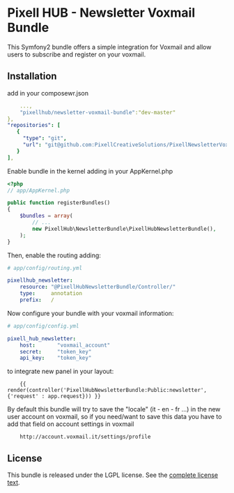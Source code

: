 Pixell HUB - Newsletter Voxmail Bundle
======================================

This Symfony2 bundle offers a simple integration for Voxmail and allow users to subscribe and register on your voxmail.

Installation
-------------

add in your composewr.json

```yaml
    ...,
    "pixellhub/newsletter-voxmail-bundle":"dev-master"
},
"repositories": [
   {
     "type": "git",
     "url": "git@github.com:PixellCreativeSolutions/PixellNewsletterVoxmailBundle.git"
   }
],
```

Enable bundle in the kernel adding in your AppKernel.php

```php
<?php
// app/AppKernel.php

public function registerBundles()
{
    $bundles = array(
        // ...
        new PixellHub\NewsletterBundle\PixellHubNewsletterBundle(),
    );
}
```

Then, enable the routing adding:

```yaml
# app/config/routing.yml

pixellhub_newsletter:
    resource: "@PixellHubNewsletterBundle/Controller/"
    type:     annotation
    prefix:   /
```

Now configure your bundle with your voxmail information:

```yaml
# app/config/config.yml

pixell_hub_newsletter:
    host:       "voxmail_account"
    secret:     "token_key"
    api_key:    "token_key"
```


to integrate new panel in your layout:

```twig
    {{ render(controller('PixellHubNewsletterBundle:Public:newsletter', {'request' : app.request})) }}
```


By default this bundle will try to save the "locale" (it - en - fr ...) in the new user account on voxmail, so if you need/want to save this data you have to add that field on account settings in voxmail

```url
    http://account.voxmail.it/settings/profile
```

License
-------

This bundle is released under the LGPL license. See the [complete license text](Resources/meta/LICENSE).
